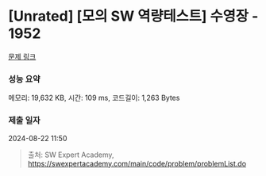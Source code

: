 # [Unrated] [모의 SW 역량테스트] 수영장 - 1952 

[문제 링크](https://swexpertacademy.com/main/code/problem/problemDetail.do?contestProbId=AV5PpFQaAQMDFAUq) 

### 성능 요약

메모리: 19,632 KB, 시간: 109 ms, 코드길이: 1,263 Bytes

### 제출 일자

2024-08-22 11:50



> 출처: SW Expert Academy, https://swexpertacademy.com/main/code/problem/problemList.do